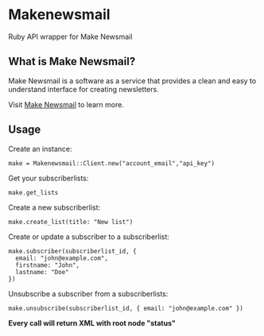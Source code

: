 Makenewsmail
=========

Ruby API wrapper for Make Newsmail

What is Make Newsmail?
-----------------

Make Newsmail is a software as a service that provides a clean and easy to understand interface for creating newsletters.

Visit [Make Newsmail](http://www.makenewsmail.com) to learn more.

Usage
---------------

Create an instance:

    make = Makenewsmail::Client.new("account_email","api_key")
    
Get your subscriberlists:

    make.get_lists
    
Create a new subscriberlist:

    make.create_list(title: "New list")
    
Create or update a subscriber to a subscriberlist:

    make.subscriber(subscriberlist_id, {
      email: "john@example.com",
      firstname: "John",
      lastname: "Doe"
    })
    
Unsubscribe a subscriber from a subscriberlists:

    make.unsubscribe(subscriberlist_id, { email: "john@example.com" })
    
**Every call will return XML with root node "status"**